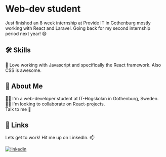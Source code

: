 
# Web-dev student 

Just finished an 8 week internship at Provide IT in Gothenburg mostly working
with React and Laravel.
Going back for my second internship period next year! 😄


## 🛠 Skills
🧠 Love working with Javascript and 
specifically the React framework. Also CSS is awesome.


## 🚀 About Me
👩‍💻 I'm a web-developer student at IT-Högskolan in Gothenburg, Sweden.  
👯‍♀️ I'm looking to collaborate on React-projects.  
Talk to me 💬


## 🔗 Links
Lets get to work! Hit me up on LinkedIn. 📫

[![linkedin](https://img.shields.io/badge/linkedin-0A66C2?style=for-the-badge&logo=linkedin&logoColor=white)](https://www.linkedin.com/in/ludwig-n%C3%B6jd-019029197/)

